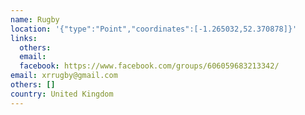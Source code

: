 ```yaml
---
name: Rugby
location: '{"type":"Point","coordinates":[-1.265032,52.370878]}'
links:
  others: 
  email: 
  facebook: https://www.facebook.com/groups/606059683213342/
email: xrrugby@gmail.com
others: []
country: United Kingdom
---
```

